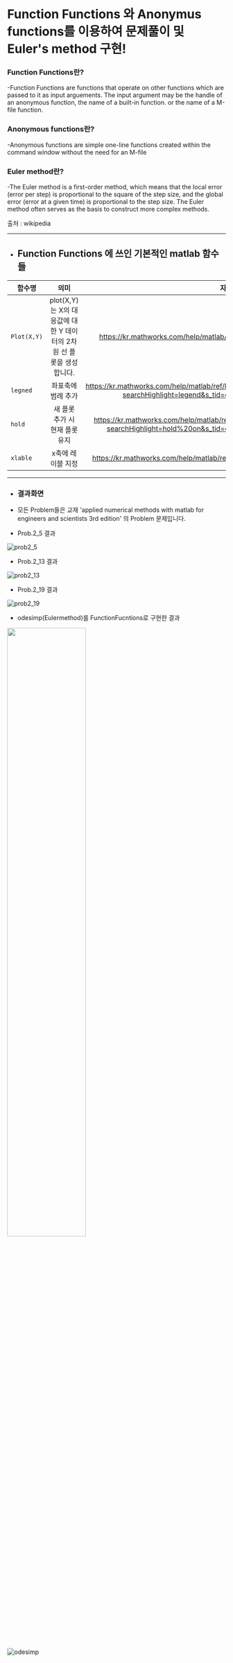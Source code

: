 # Function Functions 와 Anonymus functions를 이용하여 문제풀이 및 Euler's method 구현!

### Function Functions란?

-Function Functions are functions that operate on other functions which are passed to it as input arguements.
The input argument may be the handle of an anonymous function, the name of a built-in function. or the name of a M-file function.


### Anonymous functions란?

-Anonymous functions are simple one-line functions created within the command window without the need for an M-file
 

### Euler method란?

-The Euler method is a first-order method, which means that the local error (error per step) is proportional to the square of the step size, and the global error (error at a given time) is proportional to the step size. The Euler method often serves as the basis to construct more complex methods.

출처 : wikipedia

* * *
+ ## Function Functions 에 쓰인 기본적인 matlab 함수들

함수명 | 의미 |자세한설명 링크
---|:---:|---:|
`Plot(X,Y)` | plot(X,Y)는 X의 대응값에 대한 Y 데이터의 2차원 선 플롯을 생성합니다. | https://kr.mathworks.com/help/matlab/ref/plot.html
`legned` | 좌표축에 범례 추가 | https://kr.mathworks.com/help/matlab/ref/legend.html?searchHighlight=legend&s_tid=doc_srchtitle
`hold` | 새 플롯 추가 시 현재 플롯 유지 | https://kr.mathworks.com/help/matlab/ref/hold.html?searchHighlight=hold%20on&s_tid=doc_srchtitle
`xlable` | x축에 레이블 지정 | https://kr.mathworks.com/help/matlab/ref/xlabel.html

* * *
+ ### 결과화면

+ 모든 Problem들은 교재 'applied numerical methods with matlab for engineers and scientists 3rd edition' 의 Problem 문제입니다.


+ Prob.2_5  결과


![prob2_5](https://user-images.githubusercontent.com/44973398/48885079-53857780-ee6a-11e8-8946-1fcc8f4994c0.png)

+ Prob.2_13 결과


![prob2_13](https://user-images.githubusercontent.com/44973398/48885089-5a13ef00-ee6a-11e8-818f-aba84528d11c.png)

+ Prob.2_19 결과


![prob2_19](https://user-images.githubusercontent.com/44973398/48885095-5f713980-ee6a-11e8-9418-889541648263.png)

+ odesimp(Eulermethod)를 FunctionFucntions로 구현한 결과

<img src="https://user-images.githubusercontent.com/44973398/48885680-83ce1580-ee6c-11e8-8a23-bff6b6d5f6ec.jpg" width="60%">

![odesimp](https://user-images.githubusercontent.com/44973398/48885131-7dd73500-ee6a-11e8-9ec4-9b3700192d61.PNG)
